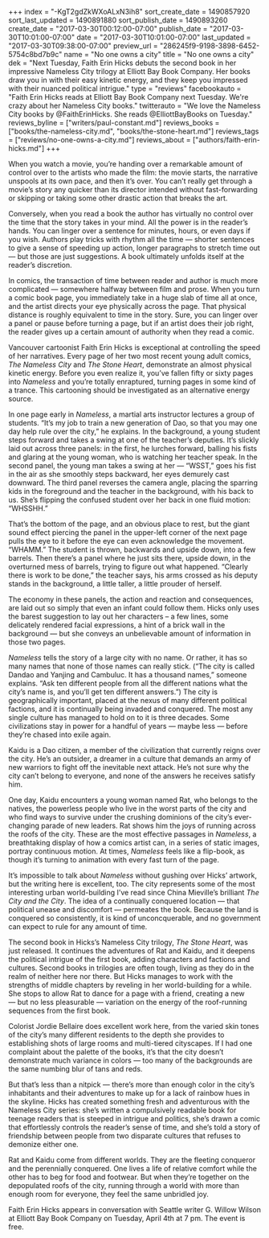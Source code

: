+++
index = "-KgT2gdZkWXoALxN3ih8"
sort_create_date = 1490857920
sort_last_updated = 1490891880
sort_publish_date = 1490893260
create_date = "2017-03-30T00:12:00-07:00"
publish_date = "2017-03-30T10:01:00-07:00"
date = "2017-03-30T10:01:00-07:00"
last_updated = "2017-03-30T09:38:00-07:00"
preview_url = "286245f9-9198-3898-6452-5754c8bd7b9c"
name = "No one owns a city"
title = "No one owns a city"
dek = "Next Tuesday, Faith Erin Hicks debuts the second book in her impressive Nameless City trilogy at Elliott Bay Book Company. Her books draw you in with their easy kinetic energy, and they keep you impressed with their nuanced political intrigue."
type = "reviews"
facebookauto = "Faith Erin Hicks reads at Elliott Bay Book Company next Tuesday. We're crazy about her Nameless City books."
twitterauto = "We love the Nameless City books by @FaithErinHicks. She reads @ElliottBayBooks on Tuesday."
reviews_byline = ["writers/paul-constant.md"]
reviews_books = ["books/the-nameless-city.md", "books/the-stone-heart.md"]
reviews_tags = ["reviews/no-one-owns-a-city.md"]
reviews_about = ["authors/faith-erin-hicks.md"]
+++

When you watch a movie, you’re handing over a remarkable amount of control over to the artists who made the film: the movie starts, the narrative unspools at its own pace, and then it’s over. You can’t really get through a movie’s story any quicker than its director intended without fast-forwarding or skipping or taking some other drastic action that breaks the art.

Conversely, when you read a book the author has virtually no control over the time that the story takes in your mind. All the power is in the reader’s hands. You can linger over a sentence for minutes, hours, or even days if you wish. Authors play tricks with rhythm all the time — shorter sentences to give a sense of speeding up action, longer paragraphs to stretch time out — but those are just suggestions. A book ultimately unfolds itself at the reader’s discretion.

In comics, the transaction of time between reader and author is much more complicated — somewhere halfway between film and prose. When you turn a comic book page, you immediately take in a huge slab of time all at once, and the artist directs your eye physically across the page. That physical distance is roughly equivalent to time in the story. Sure, you can linger over a panel or pause before turning a page, but if an artist does their job right, the reader gives up a certain amount of authority when they read a comic. 

Vancouver cartoonist Faith Erin Hicks is exceptional at controlling the speed of her narratives. Every page of her two most recent young adult comics, *The Nameless City* and *The Stone Heart*, demonstrate an almost physical kinetic energy. Before you even realize it, you’ve fallen fifty or sixty pages into *Nameless* and you’re totally enraptured, turning pages in some kind of a trance. This cartooning should be investigated as an alternative energy source.

In one page early in *Nameless*, a martial arts instructor lectures a group of students. “It’s my job to train a new generation of Dao, so that  you may one day help rule over the city,” he explains. In the background, a young student steps forward and takes a swing at one of the teacher’s deputies. It’s slickly laid out across three panels: in the first, he lurches forward, balling his fists and glaring at the young woman, who is watching her teacher speak. In the second panel, the young man takes a swing at her — “WSST,” goes his fist in the air as she smoothly steps backward, her eyes demurely cast downward. The third panel reverses the camera angle, placing the sparring kids in the foreground and the teacher in the background, with his back to us. She’s flipping the confused student over her back in one fluid motion: “WHSSHH.”

That’s the bottom of the page, and an obvious place to rest, but the giant sound effect piercing the panel in the upper-left corner of the next page pulls the eye to it before the eye can even acknowledge the movement. “WHAMM.” The student is thrown, backwards and upside down, into a few barrels. Then there’s a panel where he just sits there, upside down, in the overturned mess of barrels, trying to figure out what happened. “Clearly there is work to be done,” the teacher says, his arms crossed as his deputy stands in the background, a little taller, a little prouder of herself. 

The economy in these panels, the action and reaction and consequences, are laid out so simply that even an infant could follow them. Hicks only uses the barest suggestion to lay out her characters – a few lines, some delicately rendered facial expressions, a hint of a brick wall in the background — but she conveys an unbelievable amount of information in those two pages.

*Nameless* tells the story of a large city with no name. Or rather, it has so many names that none of those names can really stick. (“The city is called Dandao and Yanjing and Cambuluc. It has a thousand names,” someone explains. “Ask ten different people from all the different nations what the city’s name is, and you’ll get ten different answers.”) The city is geographically important, placed at the nexus of many different political factions, and it is continually being invaded and conquered. The most any single culture has managed to hold on to it is three decades. Some civilizations stay in power for a handful of years — maybe less — before they’re chased into exile again.

Kaidu is a Dao citizen, a member of the civilization that currently reigns over the city. He’s an outsider, a dreamer in a culture that demands an army of new warriors to fight off the inevitable next attack. He’s not sure why the city can’t belong to everyone, and none of the answers he receives satisfy him. 

One day, Kaidu encounters a young woman named Rat, who belongs to the natives, the powerless people who live in the worst parts of the city and who find ways to survive under the crushing dominions of the city’s ever-changing parade of new leaders. Rat shows him the joys of running across the roofs of the city. These are the most effective passages in *Nameless*, a breathtaking display of how a comics artist can, in a series of static images, portray continuous motion. At times, *Nameless* feels like a flip-book, as though it’s turning to animation with every fast turn of the page.

It’s impossible to talk about *Nameless* without gushing over Hicks’ artwork, but the writing here is excellent, too. The city represents some of the most interesting urban world-building I’ve read since China Mieville’s brilliant *The City and the City*. The idea of a continually conquered location — that political unease and discomfort — permeates the book. Because the land is conquered so consistently, it is kind of unconcquerable, and no government can expect to rule for any amount of time.

The second book in Hicks’s Nameless City trilogy, *The Stone Heart*, was just released. It continues the adventures of Rat and Kaidu, and it deepens the political intrigue of the first book, adding characters and factions and cultures. Second books in trilogies are often tough, living as they do in the realm of neither here nor there. But Hicks manages to work with the strengths of middle chapters by reveling in her world-building for a while. She stops to allow Rat to dance for a page with a friend, creating a new — but no less pleasurable — variation on the energy of the roof-running sequences from the first book. 

Colorist Jordie Bellaire does excellent work here, from the varied skin tones of the city’s many different residents to the depth she provides to establishing shots of large rooms and multi-tiered cityscapes. If I had one complaint about the palette of the books, it’s that the city doesn’t demonstrate much variance in colors — too many of the backgrounds are the same numbing blur of tans and reds.

But that’s less than a nitpick — there’s more than enough color in the city’s inhabitants and their adventures to make up for a lack of rainbow hues in the skyline. Hicks has created something fresh and adventurous with the Nameless City series: she’s written a compulsively readable book for teenage readers that is steeped in intrigue and politics, she’s drawn a comic that effortlessly controls the reader’s sense of time, and she’s told a story of friendship between people from two disparate cultures that refuses to demonize either one. 

Rat and Kaidu come from different worlds. They are the fleeting conqueror and the perennially conquered. One lives a life of relative comfort while the other has to beg for food and footwear. But when they’re together on the depopulated roofs of the city, running through a world with more than enough room for everyone, they feel the same unbridled joy.

<p class="footer">Faith Erin Hicks appears in conversation with Seattle writer G. Willow Wilson at Elliott Bay Book Company on Tuesday, April 4th at 7 pm. The event is free.</p>
